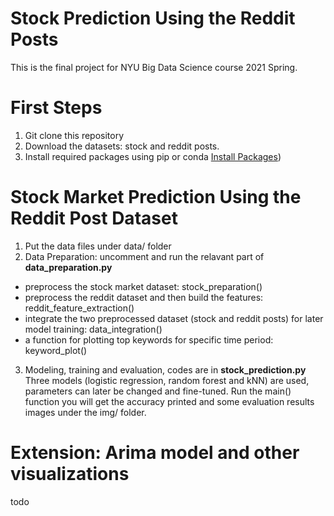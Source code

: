 # Stock Prediction Using the Reddit Posts
This is the final project for NYU Big Data Science course 2021 Spring.
# First Steps
1. Git clone this repository
2. Download the datasets: stock and reddit posts.
3. Install required packages using pip or conda
   [Install Packages](https://pip.pypa.io/en/latest/user_guide/#requirements-files))

# Stock Market Prediction Using the Reddit Post Dataset
1. Put the data files under data/ folder
2. Data Preparation: uncomment and run the relavant part of **data_preparation.py**
- preprocess the stock market dataset: stock_preparation()
- preprocess the reddit dataset and then build the features: reddit_feature_extraction()
- integrate the two preprocessed dataset (stock and reddit posts) for later model training: data_integration()
- a function for plotting top keywords for specific time period: keyword_plot()

3. Modeling, training and evaluation, codes are in **stock_prediction.py**
Three models (logistic regression, random forest and kNN) are used, parameters can later be changed and fine-tuned. Run the main() function you will get the accuracy printed and some evaluation results images under the img/ folder.

# Extension: Arima model and other visualizations
todo
